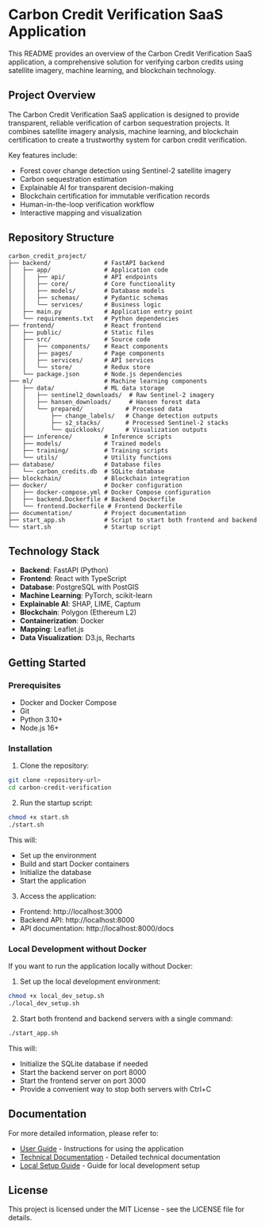 # Carbon Credit Verification SaaS Application

This README provides an overview of the Carbon Credit Verification SaaS application, a comprehensive solution for verifying carbon credits using satellite imagery, machine learning, and blockchain technology.

## Project Overview

The Carbon Credit Verification SaaS application is designed to provide transparent, reliable verification of carbon sequestration projects. It combines satellite imagery analysis, machine learning, and blockchain certification to create a trustworthy system for carbon credit verification.

Key features include:
- Forest cover change detection using Sentinel-2 satellite imagery
- Carbon sequestration estimation
- Explainable AI for transparent decision-making
- Blockchain certification for immutable verification records
- Human-in-the-loop verification workflow
- Interactive mapping and visualization

## Repository Structure

```
carbon_credit_project/
├── backend/               # FastAPI backend
│   ├── app/               # Application code
│   │   ├── api/           # API endpoints
│   │   ├── core/          # Core functionality
│   │   ├── models/        # Database models
│   │   ├── schemas/       # Pydantic schemas
│   │   └── services/      # Business logic
│   ├── main.py            # Application entry point
│   └── requirements.txt   # Python dependencies
├── frontend/              # React frontend
│   ├── public/            # Static files
│   ├── src/               # Source code
│   │   ├── components/    # React components
│   │   ├── pages/         # Page components
│   │   ├── services/      # API services
│   │   └── store/         # Redux store
│   └── package.json       # Node.js dependencies
├── ml/                    # Machine learning components
│   ├── data/              # ML data storage
│   │   ├── sentinel2_downloads/  # Raw Sentinel-2 imagery
│   │   ├── hansen_downloads/     # Hansen forest data
│   │   └── prepared/            # Processed data
│   │       ├── change_labels/   # Change detection outputs
│   │       ├── s2_stacks/       # Processed Sentinel-2 stacks
│   │       └── quicklooks/      # Visualization outputs
│   ├── inference/         # Inference scripts
│   ├── models/            # Trained models
│   ├── training/          # Training scripts
│   └── utils/             # Utility functions
├── database/              # Database files
│   └── carbon_credits.db  # SQLite database
├── blockchain/            # Blockchain integration
├── docker/                # Docker configuration
│   ├── docker-compose.yml # Docker Compose configuration
│   ├── backend.Dockerfile # Backend Dockerfile
│   └── frontend.Dockerfile # Frontend Dockerfile
├── documentation/         # Project documentation
├── start_app.sh           # Script to start both frontend and backend
└── start.sh               # Startup script
```

## Technology Stack

- **Backend**: FastAPI (Python)
- **Frontend**: React with TypeScript
- **Database**: PostgreSQL with PostGIS
- **Machine Learning**: PyTorch, scikit-learn
- **Explainable AI**: SHAP, LIME, Captum
- **Blockchain**: Polygon (Ethereum L2)
- **Containerization**: Docker
- **Mapping**: Leaflet.js
- **Data Visualization**: D3.js, Recharts

## Getting Started

### Prerequisites

- Docker and Docker Compose
- Git
- Python 3.10+
- Node.js 16+

### Installation

1. Clone the repository:
```bash
git clone <repository-url>
cd carbon-credit-verification
```

2. Run the startup script:
```bash
chmod +x start.sh
./start.sh
```

This will:
- Set up the environment
- Build and start Docker containers
- Initialize the database
- Start the application

3. Access the application:
- Frontend: http://localhost:3000
- Backend API: http://localhost:8000
- API documentation: http://localhost:8000/docs

### Local Development without Docker

If you want to run the application locally without Docker:

1. Set up the local development environment:
```bash
chmod +x local_dev_setup.sh
./local_dev_setup.sh
```

2. Start both frontend and backend servers with a single command:
```bash
./start_app.sh
```

This will:
- Initialize the SQLite database if needed
- Start the backend server on port 8000
- Start the frontend server on port 3000
- Provide a convenient way to stop both servers with Ctrl+C

## Documentation

For more detailed information, please refer to:
- [User Guide](./user_guide.md) - Instructions for using the application
- [Technical Documentation](./final_documentation.md) - Detailed technical documentation
- [Local Setup Guide](./local_setup_guide.md) - Guide for local development setup

## License

This project is licensed under the MIT License - see the LICENSE file for details.
